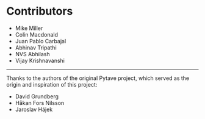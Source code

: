 Contributors
============

* Mike Miller
* Colin Macdonald
* Juan Pablo Carbajal
* Abhinav Tripathi
* NVS Abhilash
* Vijay Krishnavanshi

---

Thanks to the authors of the original Pytave project, which served as
the origin and inspiration of this project:

* David Grundberg
* Håkan Fors Nilsson
* Jaroslav Hájek
